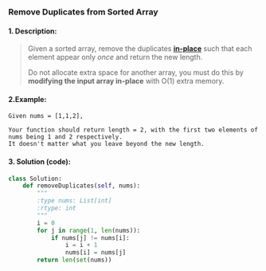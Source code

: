 ### Remove Duplicates from Sorted Array

#### 1. Description:

> Given a sorted array, remove the duplicates [**in-place**](https://en.wikipedia.org/wiki/In-place_algorithm) such that each element appear only *once* and return the new length.
>
> Do not allocate extra space for another array, you must do this by **modifying the input array in-place** with O(1) extra memory.

#### 2.Example:

```
Given nums = [1,1,2],

Your function should return length = 2, with the first two elements of nums being 1 and 2 respectively.
It doesn't matter what you leave beyond the new length.
```

#### 3. Solution (code):
```python
class Solution:
    def removeDuplicates(self, nums):
        """
        :type nums: List[int]
        :rtype: int
        """
        i = 0    
        for j in range(1, len(nums)):
            if nums[j] != nums[i]:
                i = i + 1
                nums[i] = nums[j]
        return len(set(nums))
```
